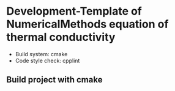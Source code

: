 # Development-Template of NumericalMethods equation of thermal conductivity

* Build system: cmake
* Code style check: cpplint

## Build project with cmake
